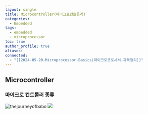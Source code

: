 ```yaml
---
layout: single
title: Microcontroller(마이크로컨트롤러)
categories:
  - Embedded
tags:
  - embedded
  - microprocessor
toc: true
author_profile: true
aliases: 
connected:
  - "[[2024-05-20-Microprocessor-Basics|마이크로프로세서-과목정리]]"
---
```

## Microcontroller
### **마이크로 컨트롤러 종류**

![thejourneyofbabo]({{site.url}}/files/microcontrollers.png)
![](../../files/microcontrollers.png)

